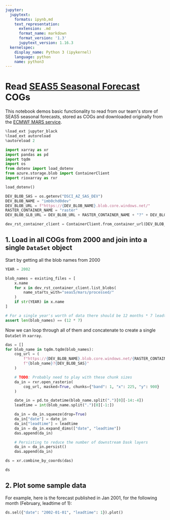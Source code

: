 ```yaml
---
jupyter:
  jupytext:
    formats: ipynb,md
    text_representation:
      extension: .md
      format_name: markdown
      format_version: '1.3'
      jupytext_version: 1.16.3
  kernelspec:
    display_name: Python 3 (ipykernel)
    language: python
    name: python3
---
```


# Read [SEAS5 Seasonal Forecast](https://www.ecmwf.int/sites/default/files/medialibrary/2017-10/System5_guide.pdf) COGs

This notebook demos basic functionality to read from our team's store of SEAS5 seasonal forecasts, stored as COGs and downloaded originally from the [ECMWF MARS service](https://www.ecmwf.int/en/forecasts/access-forecasts/access-archive-datasets).

```python
%load_ext jupyter_black
%load_ext autoreload
%autoreload 2
```

```python
import xarray as xr
import pandas as pd
import tqdm
import os
from dotenv import load_dotenv
from azure.storage.blob import ContainerClient
import rioxarray as rxr

load_dotenv()

DEV_BLOB_SAS = os.getenv("DSCI_AZ_SAS_DEV")
DEV_BLOB_NAME = "imb0chd0dev"
DEV_BLOB_URL = f"https://{DEV_BLOB_NAME}.blob.core.windows.net/"
RASTER_CONTAINER_NAME = "raster"
DEV_BLOB_GLB_URL = DEV_BLOB_URL + RASTER_CONTAINER_NAME + "?" + DEV_BLOB_SAS

dev_rst_container_client = ContainerClient.from_container_url(DEV_BLOB_GLB_URL)
```

## 1. Load in all COGs from 2000 and join into a single `DataSet` object

Start by getting all the blob names from 2000

```python
YEAR = 2002

blob_names = existing_files = [
    x.name
    for x in dev_rst_container_client.list_blobs(
        name_starts_with="seas5/mars/processed/"
    )
    if str(YEAR) in x.name
]

# For a single year's worth of data there should be 12 months * 7 leadtimes' worth of data
assert len(blob_names) == (12 * 7)
```

Now we can loop through all of them and concatenate to create a single `DataSet` in `xarray`.


```python
das = []
for blob_name in tqdm.tqdm(blob_names):
    cog_url = (
        f"https://{DEV_BLOB_NAME}.blob.core.windows.net/{RASTER_CONTAINER_NAME}/"
        f"{blob_name}?{DEV_BLOB_SAS}"
    )

    # TODO: Probably need to play with these chunk sizes
    da_in = rxr.open_rasterio(
        cog_url, masked=True, chunks={"band": 1, "x": 225, "y": 900}
    )

    date_in = pd.to_datetime(blob_name.split(".")[0][-14:-4])
    leadtime = int(blob_name.split(".")[0][-1:])

    da_in = da_in.squeeze(drop=True)
    da_in["date"] = date_in
    da_in["leadtime"] = leadtime
    da_in = da_in.expand_dims(["date", "leadtime"])
    das.append(da_in)

    # Persisting to reduce the number of downstream Dask layers
    da_in = da_in.persist()
    das.append(da_in)

ds = xr.combine_by_coords(das)
```

```python
ds
```

## 2. Plot some sample data


For example, here is the forecast published in Jan 2001, for the following month (February, leadtime of 1):

```python
ds.sel({"date": "2002-01-01", "leadtime": 1}).plot()
```
